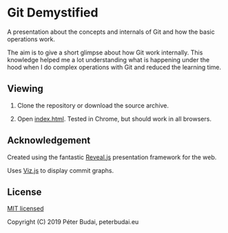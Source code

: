 # Git Demystified

A presentation about the concepts and internals of Git and how the basic operations work.

The aim is to give a short glimpse about how Git work internally. This knowledge helped me a lot understanding
what is happening under the hood when I do complex operations with Git and reduced the learning time.

## Viewing

1. Clone the repository or download the source archive.

2. Open [index.html](index.html). Tested in Chrome, but should work in all browsers.

## Acknowledgement

Created using the fantastic [Reveal.js](http://revealjs.com/) presentation framework for the web.

Uses [Viz.js](http://viz-js.com/) to display commit graphs.

## License

[MIT licensed](LICENSE.md)

Copyright (C) 2019 Péter Budai, peterbudai.eu
